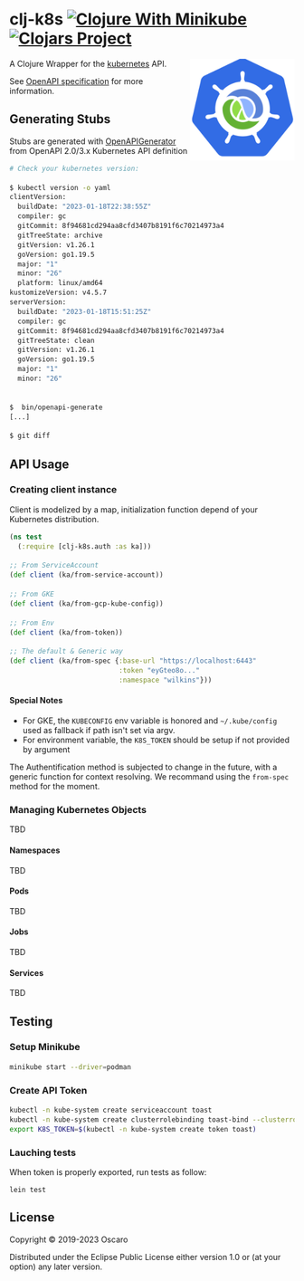 # clj-k8s [![Clojure With Minikube](https://github.com/oscaro/clj-k8s/actions/workflows/clojure.yml/badge.svg?branch=master)](https://github.com/oscaro/clj-k8s/actions/workflows/clojure.yml) [![Clojars Project](https://img.shields.io/clojars/v/com.oscaro/clj-k8s.svg)](https://clojars.org/com.oscaro/clj-k8s)


<a href="https://github.com/oscaro/clj-k8s"><img
  src="https://raw.githubusercontent.com/oscaro/clj-k8s/master/.github/logo.png"
  height="180" align="right"></a>

A Clojure Wrapper for the [kubernetes](https://kubernetes.io/) API.

See [OpenAPI specification](https://kubernetes.io/docs/concepts/overview/kubernetes-api/#api-specification) for more information.

## Generating Stubs

Stubs are generated with [OpenAPIGenerator](https://openapi-generator.tech/) from OpenAPI 2.0/3.x Kubernetes API definition

```bash
# Check your kubernetes version:

$ kubectl version -o yaml
clientVersion:
  buildDate: "2023-01-18T22:38:55Z"
  compiler: gc
  gitCommit: 8f94681cd294aa8cfd3407b8191f6c70214973a4
  gitTreeState: archive
  gitVersion: v1.26.1
  goVersion: go1.19.5
  major: "1"
  minor: "26"
  platform: linux/amd64
kustomizeVersion: v4.5.7
serverVersion:
  buildDate: "2023-01-18T15:51:25Z"
  compiler: gc
  gitCommit: 8f94681cd294aa8cfd3407b8191f6c70214973a4
  gitTreeState: clean
  gitVersion: v1.26.1
  goVersion: go1.19.5
  major: "1"
  minor: "26"


$  bin/openapi-generate
[...]

$ git diff
```

## API Usage

### Creating client instance

Client is modelized by a map, initialization function depend of your Kubernetes distribution.


```clojure
(ns test
  (:require [clj-k8s.auth :as ka]))

;; From ServiceAccount
(def client (ka/from-service-account))

;; From GKE
(def client (ka/from-gcp-kube-config))

;; From Env
(def client (ka/from-token))

;; The default & Generic way
(def client (ka/from-spec {:base-url "https://localhost:6443"
                           :token "eyGteo8o..."
                           :namespace "wilkins"}))
```

#### Special Notes
- For GKE, the `KUBECONFIG` env variable is honored and `~/.kube/config` used as fallback if path isn't set via argv.
- For environment variable, the `K8S_TOKEN` should be setup if not provided by argument

The Authentification method is subjected to change in the future, with a generic function for context resolving. We recommand using the `from-spec` method for the moment.

### Managing Kubernetes Objects

TBD

#### Namespaces

TBD

#### Pods

TBD

#### Jobs

TBD

#### Services

TBD

## Testing

### Setup Minikube

```bash
minikube start --driver=podman
```

### Create API Token

```bash
kubectl -n kube-system create serviceaccount toast
kubectl -n kube-system create clusterrolebinding toast-bind --clusterrole=cluster-admin --serviceaccount=kube-system:toast
export K8S_TOKEN=$(kubectl -n kube-system create token toast)
```

### Lauching tests

When token is properly exported, run tests as follow:

```
lein test
```

## License

Copyright © 2019-2023 Oscaro

Distributed under the Eclipse Public License either version 1.0 or (at
your option) any later version.

[kubernetes]: https://kubernetes.io/

